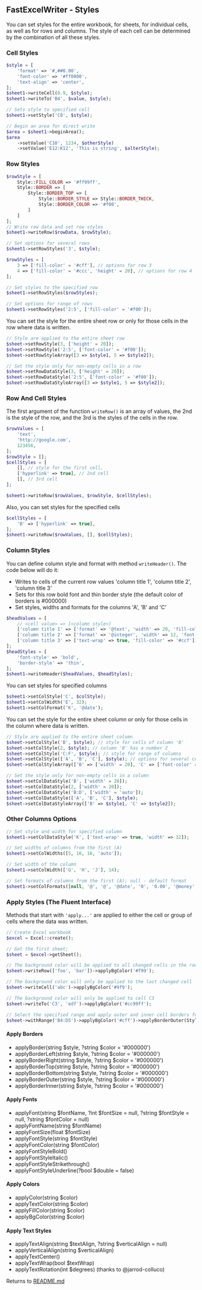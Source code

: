 ## FastExcelWriter - Styles

You can set styles for the entire workbook, for sheets, for individual cells, as well as for rows and columns.
The style of each cell can be determined by the combination of all these styles.

### Cell Styles

```php
$style = [
    'format' => '#,##0.00',
    'font-color' => '#ff0000',
    'text-align' => 'center',
];
$sheet1->writeCell(0.9, $style);
$sheet1->writeTo('B4', $value, $style);

// Sets style to specified cell
$sheet1->setStyle('C8', $style);

// Begin an area for direct write
$area = $sheet1->beginArea();
$area
    ->setValue('C10', 1234, $otherStyle)
    ->setValue('E12:K12', 'This is string', $alterStyle);

```

### Row Styles

```php
$rowStyle = [
    Style::FILL_COLOR => '#ff99ff',
    Style::BORDER => [
        Style::BORDER_TOP => [
            Style::BORDER_STYLE => Style::BORDER_THICK,
            Style::BORDER_COLOR => '#f00',
        ]
    ]
];
// Write row data and set row styles
$sheet1->writeRow($rowData, $rowStyle);

// Set options for several rows 
$sheet1->setRowStyles('3', $style);

$rowStyles = [
    3 => ['fill-color' = '#cff'], // options for row 3 
    4 => ['fill-color' = '#ccc', 'height' = 20], // options for row 4
];

// Set styles to the specified row 
$sheet1->setRowStyles($rowStyles);

// Set options for range of rows 
$sheet1->setRowStyles('2:5', ['fill-color' = '#f00']);

```

You can set the style for the entire sheet row or only for those cells in the row where data is written.
```php
// Style are applied to the entire sheet row
$sheet->setRowStyle(3, ['height' = 20]);
$sheet->setRowStyle('2:5', ['font-color' = '#f00']);
$sheet->setRowStyleArray([3 => $style1, 5 => $style2]);

// Set the style only for non-empty cells in a row
$sheet->setRowDataStyle(3, ['height' = 20]);
$sheet->setRowDataStyle('2:5', ['font-color' = '#f00']);
$sheet->setRowDataStyleArray([3 => $style1, 5 => $style2]);
```


### Row And Cell Styles

The first argument of the function ```writeRow()``` is an array of values, the 2nd is the style of the row, and the 3rd is the styles of the cells in the row.

```php
$rowValues = [
    'text',
    'http://google.com',
    123456,
];
$rowStyle = [];
$cellStyles = [
    [], // style for the first cell,
    ['hyperlink' => true], // 2nd cell
    [], // 3rd cell
];

$sheet1->writeRow($rowValues, $rowStyle, $cellStyles);

```

Also, you can set styles for the specified cells

```php
$cellStyles = [
    'B' => ['hyperlink' => true],
];
$sheet1->writeRow($rowValues, [], $cellStyles);
```

### Column Styles

You can define column style and format with method ```writeHeader()```.
The code below will do it:
* Writes to cells of the current row values 'column title 1', 'column title 2', 'column title 3'
* Sets for this row bold font and thin border style (the default color of  borders is #000000)
* Set styles, widths and formats for the columns 'A', 'B' and 'C'

```php
$headValues = [
    // <cell value> => [<column style>]
    ['column title 1' => ['format' => '@text', 'width' => 20, 'fill-color' => '#ccf']],
    ['column title 2' => ['format' => '@integer', 'width' => 12, 'font-color' => '#009']],
    ['column title 3' => ['text-wrap' => true, 'fill-color' => '#ccf']],
];
$headStyles = [
    'font-style' => 'bold',
    'border-style' => 'thin',
];
$sheet1->writeHeader($headValues, $headStyles);

```
You can set styles for specified columns

```php
$sheet1->setColStyle('C', $colStyle);
$sheet1->setColWidth('E', 32);
$sheet1->setColFormat('K', '@date');

```

You can set the style for the entire sheet column or only for those cells in the column where data is written.
```php
// Style are applied to the entire sheet column
$sheet->setColStyle('B', $style); // style for cells of column 'B'
$sheet->setColStyle(2, $style); // column 'B' has a number 2
$sheet->setColStyle('C:F', $style); // style for range of columns
$sheet->setColStyle(['A', 'B', 'C'], $style); // options for several columns 'A', 'B' and 'C'
$sheet->setColStyleArray(['B' => ['width' = 20], 'C' => ['font-color' = '#f00']]);

// Set the style only for non-empty cells in a column
$sheet->setColDataStyle('B', ['width' = 20]);
$sheet->setColDataStyle(2, ['width' = 20]);
$sheet->setColDataStyle('B:D', ['width' = 'auto']);
$sheet->setColDataStyle(['A', 'B', 'C'], $style);
$sheet->setColDataStyleArray(['B' => $style1, 'C' => $style2]);
```

### Other Columns Options

```php
// Set style and width for specified column
$sheet1->setColDataStyle('K', ['text-wrap' => true, 'width' => 32]);

// Set widths of columns from the first (A)
$sheet1->setColWidths([5, 16, 16, 'auto']);

// Set width of the column
$sheet1->setColWidth(['G', 'H', 'J'], 14);

// Set formats of columns from the first (A); null - default format
$sheet1->setColFormats([null, '@', '@', '@date', '0', '0.00', '@money', '@money']);

```

### Apply Styles (The Fluent Interface)

Methods that start with ```'apply...'``` are applied to either the cell or group of cells where the data was written.

```php
// Create Excel workbook
$excel = Excel::create();

// Get the first sheet;
$sheet = $excel->getSheet();

// The background color will be applied to all changed cells in the row
$sheet->writeRow(['foo', 'bar'])->applyBgColor('#f99');

// The background color will only be applied to the last changed cell
$sheet->writeCell('abc')->applyBgColor('#9f9');

// The background color will only be applied to cell C3
$sheet->writeTo('C3', 'edf')->applyBgColor('#cc99ff');

// Select the specified range and apply outer and inner cell borders for it
$sheet->withRange('B4:D5')->applyBgColor('#cff')->applyBorderOuter(Style::BORDER_DOUBLE)->applyBorderInner(Style::BORDER_DOTTED);

```

#### Apply Borders
* applyBorder(string $style, ?string $color = '#000000')
* applyBorderLeft(string $style, ?string $color = '#000000')
* applyBorderRight(string $style, ?string $color = '#000000')
* applyBorderTop(string $style, ?string $color = '#000000')
* applyBorderBottom(string $style, ?string $color = '#000000')
* applyBorderOuter(string $style, ?string $color = '#000000')
* applyBorderInner(string $style, ?string $color = '#000000')

#### Apply Fonts
* applyFont(string $fontName, ?int $fontSize = null, ?string $fontStyle = null, ?string $fontColor = null)
* applyFontName(string $fontName)
* applyFontSize(float $fontSize)
* applyFontStyle(string $fontStyle)
* applyFontColor(string $fontColor)
* applyFontStyleBold()
* applyFontStyleItalic()
* applyFontStyleStrikethrough()
* applyFontStyleUnderline(?bool $double = false)

#### Apply Colors
* applyColor(string $color)
* applyTextColor(string $color)
* applyFillColor(string $color)
* applyBgColor(string $color)

#### Apply Text Styles
* applyTextAlign(string $textAlign, ?string $verticalAlign = null)
* applyVerticalAlign(string $verticalAlign)
* applyTextCenter()
* applyTextWrap(bool $textWrap)
* applyTextRotation(int $degrees) (thanks to @jarrod-colluco)

Returns to [README.md](/README.md)
